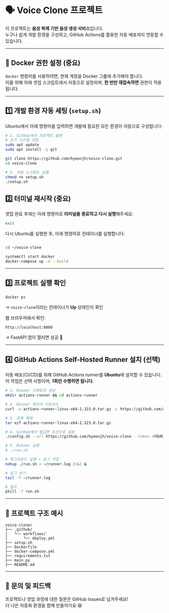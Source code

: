 # 🗣️ Voice Clone 프로젝트

이 프로젝트는 **음성 복제 기반 음성 생성 서비스**입니다.  
 누구나 쉽게 개발 환경을 구성하고, GitHub Actions를 활용한 자동 배포까지 연동할 수 있습니다.

---

## 🐳 Docker 권한 설정 (중요)

`docker` 명령어를 사용하려면, 현재 계정을 Docker 그룹에 추가해야 합니다.  
이를 위해 아래 셋업 스크립트에서 자동으로 설정되며, **한 번만 재접속하면** 권한이 적용됩니다.

---

## 1️⃣ 개발 환경 자동 세팅 (`setup.sh`)

Ubuntu에서 아래 명령어를 입력하면 개발에 필요한 모든 환경이 자동으로 구성됩니다:

```bash
# 1. GitHub에서 프로젝트 클론
# 초기 시스템 셋업
sudo apt update
sudo apt install -y git

git clone https://github.com/hyeonjh/voice-clone.git
cd voice-clone

# 2. 셋업 스크립트 실행
chmod +x setup.sh
./setup.sh
```


## 2️⃣ 터미널 재시작 (중요)

셋업 완료 후에는 아래 명령어로 **터미널을 종료하고 다시 실행**해주세요:

```bash
exit
```

다시 Ubuntu를 실행한 후, 아래 명령어로 컨테이너를 실행합니다:

```bash

cd ~/voice-clone

systemctl start docker
docker-compose up -d --build
```

---

## 3️⃣ 프로젝트 실행 확인

```bash
docker ps
```

→ `voice-clone`이라는 컨테이너가 **Up** 상태인지 확인

웹 브라우저에서 확인:

```
http://localhost:8000
```

→ FastAPI 앱이 열리면 성공 🎉

---

## 4️⃣ GitHub Actions Self-Hosted Runner 설치 (선택)

자동 배포(CI/CD)를 위해 GitHub Actions runner를 **Ubuntu**에 설치할 수 있습니다.  
이 작업은 선택 사항이며, **1회만 수행하면 됩니다.**

```bash
# 1. Runner 디렉토리 생성
mkdir actions-runner && cd actions-runner

# 2. Runner 패키지 다운로드
curl -o actions-runner-linux-x64-2.323.0.tar.gz -L https://github.com/actions/runner/releases/download/v2.323.0/actions-runner-linux-x64-2.323.0.tar.gz

# 3. 압축 해제
tar xzf actions-runner-linux-x64-2.323.0.tar.gz

# 4. GitHub에서 발급한 토큰으로 설정
./config.sh --url https://github.com/hyeonjh/voice-clone --token <YOUR_TOKEN>

# 5. Runner 실행
# ./run.sh

# 백그라운드 실행 + 로그 저장
nohup ./run.sh > ~/runner.log 2>&1 &

# 로그 보기
tail -f ~/runner.log

# 중지
pkill -f run.sh
```

---

## 📁 프로젝트 구조 예시

```
voice-clone/
├── .github/
│   └── workflows/
│       └── deploy.yml
├── setup.sh
├── Dockerfile
├── docker-compose.yml
├── requirements.txt
├── main.py
├── README.md
```

---

## 🙌 문의 및 피드백

프로젝트나 셋업 과정에 대한 질문은 GitHub Issues로 남겨주세요!  
더 나은 자동화 환경을 함께 만들어가요 😄
